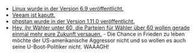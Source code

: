 * [Linux wurde in der Version 6.9 veröffentlicht.](https://lwn.net/Articles/972886/)
* [Veeam ist kaputt.](https://www.borncity.com/blog/2024/05/12/veeam-schwachstelle-cve-2024-29212-mai-2024/)
* [phpstan wurde in der Version 1.11.0 veröffentlicht.](https://github.com/phpstan/phpstan/releases/tag/1.11.0)
* [Hey, ihr Wähler unter 60, die Parteien für Wähler über 60 wollen gerade einmal mehr eure Zukunft versauen.](https://blog.fefe.de/?ts=98be1a8e) - Die Chance in Frieden zu leben möchte der US-amerikanische Aggressor nicht und so wollen es auch seine U-Boot-Politiker nicht. WAAAGH!
